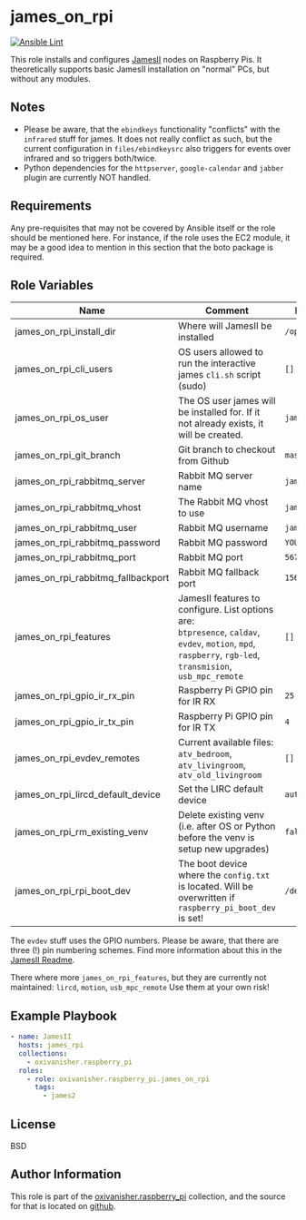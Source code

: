 james_on_rpi
============
[![Ansible Lint](https://github.com/oxivanisher/role-james_on_rpi/actions/workflows/ansible-lint.yml/badge.svg)](https://github.com/oxivanisher/role-james_on_rpi/actions/workflows/ansible-lint.yml)

This role installs and configures [JamesII](https://github.com/oxivanisher/JamesII) nodes on Raspberry Pis.
It theoretically supports basic JamesII installation on "normal" PCs, but without any modules.

Notes
-----

* Please be aware, that the `ebindkeys` functionality "conflicts" with the `infrared` stuff for james. It does not really conflict as such, but the current configuration in `files/ebindkeysrc` also triggers for events over infrared and so triggers both/twice.
* Python dependencies for the `httpserver`, `google-calendar` and `jabber` plugin are currently NOT handled.

Requirements
------------

Any pre-requisites that may not be covered by Ansible itself or the role should be mentioned here. For instance, if the role uses the EC2 module, it may be a good idea to mention in this section that the boto package is required.

Role Variables
--------------

| Name                               | Comment                                                                                                                                                         | Default value       |
| ---------------------------------- | --------------------------------------------------------------------------------------------------------------------------------------------------------------- | ------------------- |
| james_on_rpi_install_dir           | Where will JamesII be installed                                                                                                                                 | `/opt/JamesII`      |
| james_on_rpi_cli_users             | OS users allowed to run the interactive james `cli.sh` script (sudo)                                                                                            | `[]`                |
| james_on_rpi_os_user               | The OS user james will be installed for. If it not already exists, it will be created.                                                                          | `james`             |
| james_on_rpi_git_branch            | Git branch to checkout from Github                                                                                                                              | `master`            |
| james_on_rpi_rabbitmq_server       | Rabbit MQ server name                                                                                                                                           | `james.example.lan` |
| james_on_rpi_rabbitmq_vhost        | The Rabbit MQ vhost to use                                                                                                                                      | `james2`            |
| james_on_rpi_rabbitmq_user         | Rabbit MQ username                                                                                                                                              | `james2`            |
| james_on_rpi_rabbitmq_password     | Rabbit MQ password                                                                                                                                              | `YOURPASSWORD`      |
| james_on_rpi_rabbitmq_port         | Rabbit MQ port                                                                                                                                                  | `5672`              |
| james_on_rpi_rabbitmq_fallbackport | Rabbit MQ fallback port                                                                                                                                         | `15672`             |
| james_on_rpi_features              | JamesII features to configure. List options are: <br> `btpresence`, `caldav`, `evdev`, `motion`, `mpd`, `raspberry`, `rgb-led`, `transmision`, `usb_mpc_remote` | `[]`                |
| james_on_rpi_gpio_ir_rx_pin        | Raspberry Pi GPIO pin for IR RX                                                                                                                                 | `25`                |
| james_on_rpi_gpio_ir_tx_pin        | Raspberry Pi GPIO pin for IR TX                                                                                                                                 | `4`                 |
| james_on_rpi_evdev_remotes         | Current available files: <br> `atv_bedroom`, `atv_livingroom`, `atv_old_livingroom`                                                                             | `[]`                |
| james_on_rpi_lircd_default_device  | Set the LIRC default device                                                                                                                                     | `auto`              |
| james_on_rpi_rm_existing_venv      | Delete existing venv (i.e. after OS or Python before the venv is setup new upgrades)                                                                            | `false`             |
| james_on_rpi_rpi_boot_dev          | The boot device where the `config.txt` is located. Will be overwritten if `raspberry_pi_boot_dev` is set!                                                       | `/dev/mmcblk0p1`    |

The `evdev` stuff uses the GPIO numbers. Please be aware, that there are three (!) pin numbering schemes. Find more information about this in the [JamesII Readme](https://github.com/oxivanisher/JamesII).

There where more `james_on_rpi_features`, but they are currently not maintained: `lircd`, `motion`, `usb_mpc_remote`
Use them at your own risk!

Example Playbook
----------------

```yaml
- name: JamesII
  hosts: james_rpi
  collections:
    - oxivanisher.raspberry_pi
  roles:
    - role: oxivanisher.raspberry_pi.james_on_rpi
      tags:
        - james2
```

License
-------

BSD

Author Information
------------------

This role is part of the [oxivanisher.raspberry_pi](https://galaxy.ansible.com/ui/repo/published/oxivanisher/raspberry_pi/) collection, and the source for that is located on [github](https://github.com/oxivanisher/collection-raspberry_pi).
